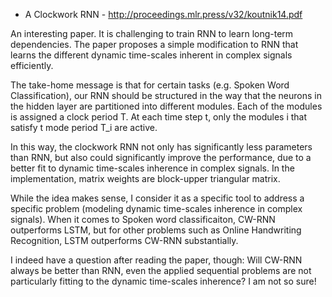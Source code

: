 - A Clockwork RNN - http://proceedings.mlr.press/v32/koutnik14.pdf

An interesting paper. It is challenging to train RNN to learn long-term dependencies. The paper proposes a simple modification to RNN that
learns the different dynamic time-scales inherent in complex signals efficiently.

The take-home message is that for certain tasks (e.g. Spoken Word Classification), our RNN should be structured in the way that the neurons in the hidden layer are partitioned into different modules. Each of the modules is assigned a clock period T. At
each time step t, only the modules i that satisfy t mode period T_i are active. 

In this way, the clockwork RNN not only has significantly less parameters than RNN, but also could significantly improve the performance, due to a better fit to dynamic time-scales inherence in complex signals. In the implementation, matrix weights are block-upper triangular matrix.

While the idea makes sense, I consider it as a specific tool to address a specific problem (modeling dynamic time-scales inherence in complex signals). When it comes to Spoken word classificaiton, CW-RNN outperforms LSTM, but for other problems such as Online Handwriting Recognition, LSTM outperforms CW-RNN substantially.

I indeed have a question after reading the paper, though: Will CW-RNN always be better than RNN, even the applied sequential problems are not particularly fitting to the dynamic time-scales inherence? I am not so sure!
